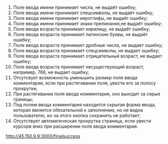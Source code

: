 1. Поле ввода имени принимает числа, не выдаёт ошибку;
2. Поле ввода имени принимает спецсимволы, не выдаёт ошибку;
3. Поле ввода имени принимает иероглифы, не выдаёт ошибку;
4. Поле ввода имени принимает знаки препинания,не выдаёт ошибку;
5. Поле ввода возраста принимает кирилицу, не выдаёт ошибку;
6. Поле ввода возраста принимает латинские буквы, не выдаёт ошибку; 
7. Поле ввода возраста принимает дробные числа, не выдает ошибку;
8. Поле ввода возраста принимает спецсимволы, не выдает ошибку;
9. Поле ввода возраста принимает отрицательный возраст, не выдает ошибку;
10. Поле ввода возраста принимает несуществующий возраст, например, 766, не выдает ошибку;
11. Отсутсвует возможность уменьшить размер поля ввода комментария, если при растягивании поля, увести его за полосу прокрутки;
12. При растягивании поля ввода комментария, оно выходит за серые границы;
13. Под полем ввода комментария находится скрытая форма ввода, которая является обязательной к заполнению, но не видна пользователю, из-за этого кнопка сохранить не работает;
14. Отсутствует автоматическая прокрутка страница, если увести курсорв вниз при расширении поля ввода комментария.
    
http://45.150.9.9:3000/finalsuccess 
